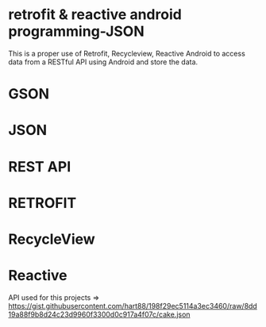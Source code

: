# retrofit & reactive android programming-JSON
This is a proper use of Retrofit, Recycleview, Reactive Android to access data from a RESTful API using Android and store the data. 
# GSON
# JSON
# REST API
# RETROFIT
# RecycleView
# Reactive


API used for this projects => https://gist.githubusercontent.com/hart88/198f29ec5114a3ec3460/raw/8dd19a88f9b8d24c23d9960f3300d0c917a4f07c/cake.json 
